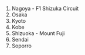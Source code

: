 1. Nagoya - F1 Shizuka Circuit 
2. Osaka
3. Kyoto
4. Kobe
5. Shizuoka - Mount Fuji
6. Sendai
7. Soporro